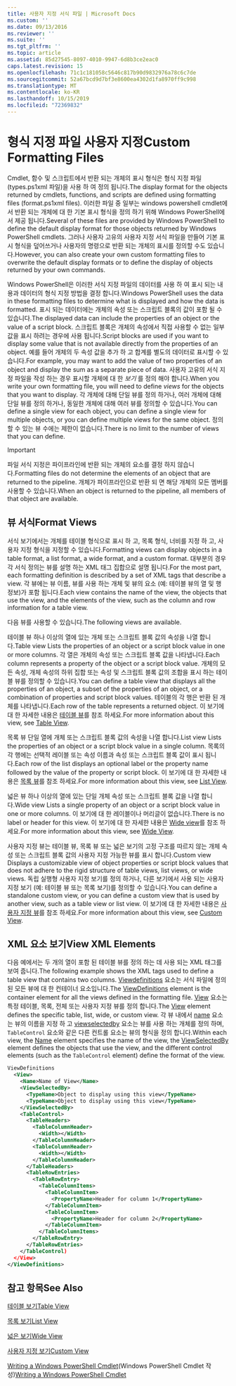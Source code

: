 ```yaml
---
title: 사용자 지정 서식 파일 | Microsoft Docs
ms.custom: ''
ms.date: 09/13/2016
ms.reviewer: ''
ms.suite: ''
ms.tgt_pltfrm: ''
ms.topic: article
ms.assetid: 85d27545-8097-4010-9947-6d8b3ce2eac0
caps.latest.revision: 15
ms.openlocfilehash: 71c1c181058c5646c817b90d9832976a78c6c7de
ms.sourcegitcommit: 52a67bcd9d7bf3e8600ea4302d1fa8970ff9c998
ms.translationtype: MT
ms.contentlocale: ko-KR
ms.lasthandoff: 10/15/2019
ms.locfileid: "72369832"
---
```

# <a name="custom-formatting-files"></a><span data-ttu-id="6dade-102">형식 지정 파일 사용자 지정</span><span class="sxs-lookup"><span data-stu-id="6dade-102">Custom Formatting Files</span></span>

<span data-ttu-id="6dade-103">Cmdlet, 함수 및 스크립트에서 반환 되는 개체의 표시 형식은 형식 지정 파일 (types.ps1xml 파일)을 사용 하 여 정의 됩니다.</span><span class="sxs-lookup"><span data-stu-id="6dade-103">The display format for the objects returned by cmdlets, functions, and scripts are defined using formatting files (format.ps1xml files).</span></span> <span data-ttu-id="6dade-104">이러한 파일 중 일부는 windows powershell cmdlet에서 반환 되는 개체에 대 한 기본 표시 형식을 정의 하기 위해 Windows PowerShell에서 제공 됩니다.</span><span class="sxs-lookup"><span data-stu-id="6dade-104">Several of these files are provided by Windows PowerShell to define the default display format for those objects returned by Windows PowerShell cmdlets.</span></span> <span data-ttu-id="6dade-105">그러나 사용자 고유의 사용자 지정 서식 파일을 만들어 기본 표시 형식을 덮어쓰거나 사용자의 명령으로 반환 되는 개체의 표시를 정의할 수도 있습니다.</span><span class="sxs-lookup"><span data-stu-id="6dade-105">However, you can also create your own custom formatting files to overwrite the default display formats or to define the display of objects returned by your own commands.</span></span>

<span data-ttu-id="6dade-106">Windows PowerShell은 이러한 서식 지정 파일의 데이터를 사용 하 여 표시 되는 내용과 데이터의 형식 지정 방법을 결정 합니다.</span><span class="sxs-lookup"><span data-stu-id="6dade-106">Windows PowerShell uses the data in these formatting files to determine what is displayed and how the data is formatted.</span></span> <span data-ttu-id="6dade-107">표시 되는 데이터에는 개체의 속성 또는 스크립트 블록의 값이 포함 될 수 있습니다.</span><span class="sxs-lookup"><span data-stu-id="6dade-107">The displayed data can include the properties of an object or the value of a script block.</span></span>  <span data-ttu-id="6dade-108">스크립트 블록은 개체의 속성에서 직접 사용할 수 없는 일부 값을 표시 하려는 경우에 사용 됩니다.</span><span class="sxs-lookup"><span data-stu-id="6dade-108">Script blocks are used if you want to display some value that is not available directly from the properties of an object.</span></span> <span data-ttu-id="6dade-109">예를 들어 개체의 두 속성 값을 추가 하 고 합계를 별도의 데이터로 표시할 수 있습니다.</span><span class="sxs-lookup"><span data-stu-id="6dade-109">For example, you may want to add the value of two properties of an object and display the sum as a separate piece of data.</span></span> <span data-ttu-id="6dade-110">사용자 고유의 서식 지정 파일을 작성 하는 경우 표시할 개체에 대 한 *보기* 를 정의 해야 합니다.</span><span class="sxs-lookup"><span data-stu-id="6dade-110">When you write your own formatting file, you will need to define *views* for the objects that you want to display.</span></span> <span data-ttu-id="6dade-111">각 개체에 대해 단일 뷰를 정의 하거나, 여러 개체에 대해 단일 뷰를 정의 하거나, 동일한 개체에 대해 여러 뷰를 정의할 수 있습니다.</span><span class="sxs-lookup"><span data-stu-id="6dade-111">You can define a single view for each object, you can define a single view for multiple objects, or you can define multiple views for the same object.</span></span> <span data-ttu-id="6dade-112">정의할 수 있는 뷰 수에는 제한이 없습니다.</span><span class="sxs-lookup"><span data-stu-id="6dade-112">There is no limit to the number of views that you can define.</span></span>

> [!IMPORTANT]
> <span data-ttu-id="6dade-113">파일 서식 지정은 파이프라인에 반환 되는 개체의 요소를 결정 하지 않습니다.</span><span class="sxs-lookup"><span data-stu-id="6dade-113">Formatting files do not determine the elements of an object that are returned to the pipeline.</span></span> <span data-ttu-id="6dade-114">개체가 파이프라인으로 반환 되 면 해당 개체의 모든 멤버를 사용할 수 있습니다.</span><span class="sxs-lookup"><span data-stu-id="6dade-114">When an object is returned to the pipeline, all members of that object are available.</span></span>

## <a name="format-views"></a><span data-ttu-id="6dade-115">뷰 서식</span><span class="sxs-lookup"><span data-stu-id="6dade-115">Format Views</span></span>

<span data-ttu-id="6dade-116">서식 보기에서는 개체를 테이블 형식으로 표시 하 고, 목록 형식, 너비를 지정 하 고, 사용자 지정 형식을 지정할 수 있습니다.</span><span class="sxs-lookup"><span data-stu-id="6dade-116">Formatting views can display objects in a table format, a list format, a wide format, and a custom format.</span></span> <span data-ttu-id="6dade-117">대부분의 경우 각 서식 정의는 뷰를 설명 하는 XML 태그 집합으로 설명 됩니다.</span><span class="sxs-lookup"><span data-stu-id="6dade-117">For the most part, each formatting definition is described by a set of XML tags that describe a view.</span></span> <span data-ttu-id="6dade-118">각 뷰에는 뷰 이름, 뷰를 사용 하는 개체 및 뷰의 요소 (예: 테이블 뷰의 열 및 행 정보)가 포함 됩니다.</span><span class="sxs-lookup"><span data-stu-id="6dade-118">Each view contains the name of the view, the objects that use the view, and the elements of the view, such as the column and row information for a table view.</span></span>

<span data-ttu-id="6dade-119">다음 뷰를 사용할 수 있습니다.</span><span class="sxs-lookup"><span data-stu-id="6dade-119">The following views are available.</span></span>

<span data-ttu-id="6dade-120">테이블 뷰 하나 이상의 열에 있는 개체 또는 스크립트 블록 값의 속성을 나열 합니다.</span><span class="sxs-lookup"><span data-stu-id="6dade-120">Table view Lists the properties of an object or a script block value in one or more columns.</span></span> <span data-ttu-id="6dade-121">각 열은 개체의 속성 또는 스크립트 블록 값을 나타냅니다.</span><span class="sxs-lookup"><span data-stu-id="6dade-121">Each column represents a property of the object or a script block value.</span></span> <span data-ttu-id="6dade-122">개체의 모든 속성, 개체 속성의 하위 집합 또는 속성 및 스크립트 블록 값의 조합을 표시 하는 테이블 뷰를 정의할 수 있습니다.</span><span class="sxs-lookup"><span data-stu-id="6dade-122">You can define a table view that displays all the properties of an object, a subset of the properties of an object, or a combination of properties and script block values.</span></span> <span data-ttu-id="6dade-123">테이블의 각 행은 반환 된 개체를 나타냅니다.</span><span class="sxs-lookup"><span data-stu-id="6dade-123">Each row of the table represents a returned object.</span></span> <span data-ttu-id="6dade-124">이 보기에 대 한 자세한 내용은 [테이블 뷰](../format/creating-a-table-view.md)를 참조 하세요.</span><span class="sxs-lookup"><span data-stu-id="6dade-124">For more information about this view, see [Table View](../format/creating-a-table-view.md).</span></span>

<span data-ttu-id="6dade-125">목록 뷰 단일 열에 개체 또는 스크립트 블록 값의 속성을 나열 합니다.</span><span class="sxs-lookup"><span data-stu-id="6dade-125">List view Lists the properties of an object or a script block value in a single column.</span></span> <span data-ttu-id="6dade-126">목록의 각 행에는 선택적 레이블 또는 속성 이름과 속성 또는 스크립트 블록 값이 표시 됩니다.</span><span class="sxs-lookup"><span data-stu-id="6dade-126">Each row of the list displays an optional label or the property name followed by the value of the property or script block.</span></span> <span data-ttu-id="6dade-127">이 보기에 대 한 자세한 내용은 [목록 뷰](../format/creating-a-list-view.md)를 참조 하세요.</span><span class="sxs-lookup"><span data-stu-id="6dade-127">For more information about this view, see [List View](../format/creating-a-list-view.md).</span></span>

<span data-ttu-id="6dade-128">넓은 뷰 하나 이상의 열에 있는 단일 개체 속성 또는 스크립트 블록 값을 나열 합니다.</span><span class="sxs-lookup"><span data-stu-id="6dade-128">Wide view Lists a single property of an object or a script block value in one or more columns.</span></span> <span data-ttu-id="6dade-129">이 보기에 대 한 레이블이나 머리글이 없습니다.</span><span class="sxs-lookup"><span data-stu-id="6dade-129">There is no label or header for this view.</span></span> <span data-ttu-id="6dade-130">이 보기에 대 한 자세한 내용은 [Wide view](../format/creating-a-wide-view.md)를 참조 하세요.</span><span class="sxs-lookup"><span data-stu-id="6dade-130">For more information about this view, see [Wide View](../format/creating-a-wide-view.md).</span></span>

<span data-ttu-id="6dade-131">사용자 지정 뷰는 테이블 뷰, 목록 뷰 또는 넓은 보기의 고정 구조를 따르지 않는 개체 속성 또는 스크립트 블록 값의 사용자 지정 가능한 뷰를 표시 합니다.</span><span class="sxs-lookup"><span data-stu-id="6dade-131">Custom view Displays a customizable view of object properties or script block values that does not adhere to the rigid structure of table views, list views, or wide views.</span></span> <span data-ttu-id="6dade-132">독립 실행형 사용자 지정 보기를 정의 하거나, 다른 보기에서 사용 되는 사용자 지정 보기 (예: 테이블 뷰 또는 목록 보기)를 정의할 수 있습니다.</span><span class="sxs-lookup"><span data-stu-id="6dade-132">You can define a standalone custom view, or you can define a custom view that is used by another view, such as a table view or list view.</span></span> <span data-ttu-id="6dade-133">이 보기에 대 한 자세한 내용은 [사용자 지정 뷰](../format/creating-custom-controls.md)를 참조 하세요.</span><span class="sxs-lookup"><span data-stu-id="6dade-133">For more information about this view, see [Custom View](../format/creating-custom-controls.md).</span></span>

## <a name="view-xml-elements"></a><span data-ttu-id="6dade-134">XML 요소 보기</span><span class="sxs-lookup"><span data-stu-id="6dade-134">View XML Elements</span></span>

<span data-ttu-id="6dade-135">다음 예에서는 두 개의 열이 포함 된 테이블 뷰를 정의 하는 데 사용 되는 XML 태그를 보여 줍니다.</span><span class="sxs-lookup"><span data-stu-id="6dade-135">The following example shows the XML tags used to define a table view that contains two columns.</span></span> <span data-ttu-id="6dade-136">[Viewdefinitions](../format/viewdefinitions-element-format.md) 요소는 서식 파일에 정의 된 모든 뷰에 대 한 컨테이너 요소입니다.</span><span class="sxs-lookup"><span data-stu-id="6dade-136">The [ViewDefinitions](../format/viewdefinitions-element-format.md) element is the container element for all the views defined in the formatting file.</span></span> <span data-ttu-id="6dade-137">[View](../format/view-element-format.md) 요소는 특정 테이블, 목록, 전체 또는 사용자 지정 뷰를 정의 합니다.</span><span class="sxs-lookup"><span data-stu-id="6dade-137">The [View](../format/view-element-format.md) element defines the specific table, list, wide, or custom view.</span></span> <span data-ttu-id="6dade-138">각 뷰 내에서 [name](../format/name-element-for-view-format.md) 요소는 뷰의 이름을 지정 하 고 [viewselectedby](../format/viewselectedby-element-format.md) 요소는 뷰를 사용 하는 개체를 정의 하며, `TableControl` 요소와 같은 다른 컨트롤 요소는 뷰의 형식을 정의 합니다.</span><span class="sxs-lookup"><span data-stu-id="6dade-138">Within each view, the [Name](../format/name-element-for-view-format.md) element specifies the name of the view, the [ViewSelectedBy](../format/viewselectedby-element-format.md) element defines the objects that use the view, and the different control elements (such as the `TableControl` element) define the format of the view.</span></span>

```xml
ViewDefinitions
  <View>
    <Name>Name of View</Name>
    <ViewSelectedBy>
      <TypeName>Object to display using this view</TypeName>
      <TypeName>Object to display using this view</TypeName>
    </ViewSelectedBy>
    <TableControl>
      <TableHeaders>
        <TableColumnHeader>
          <Width></Width>
        </TableColumnHeader>
        <TableColumnHeader>
          <Width></Width>
        </TableColumnHeader>
      </TableHeaders>
      <TableRowEntries>
        <TableRowEntry>
          <TableColumnItems>
            <TableColumnItem>
              <PropertyName>Header for column 1</PropertyName>
            </TableColumnItem>
            <TableColumnItem>
              <PropertyName>Header for column 2</PropertyName>
            </TableColumnItem>
          </TableColumnItems>
        </TableRowEntry>
      </TableRowEntries>
    </TableControl)
  </View>
</ViewDefinitions>

```

## <a name="see-also"></a><span data-ttu-id="6dade-139">참고 항목</span><span class="sxs-lookup"><span data-stu-id="6dade-139">See Also</span></span>

[<span data-ttu-id="6dade-140">테이블 보기</span><span class="sxs-lookup"><span data-stu-id="6dade-140">Table View</span></span>](../format/creating-a-table-view.md)

[<span data-ttu-id="6dade-141">목록 보기</span><span class="sxs-lookup"><span data-stu-id="6dade-141">List View</span></span>](../format/creating-a-list-view.md)

[<span data-ttu-id="6dade-142">넓은 보기</span><span class="sxs-lookup"><span data-stu-id="6dade-142">Wide View</span></span>](../format/creating-a-wide-view.md)

[<span data-ttu-id="6dade-143">사용자 지정 보기</span><span class="sxs-lookup"><span data-stu-id="6dade-143">Custom View</span></span>](../format/creating-custom-controls.md)

<span data-ttu-id="6dade-144">[Writing a Windows PowerShell Cmdlet](./writing-a-windows-powershell-cmdlet.md)(Windows PowerShell Cmdlet 작성)</span><span class="sxs-lookup"><span data-stu-id="6dade-144">[Writing a Windows PowerShell Cmdlet](./writing-a-windows-powershell-cmdlet.md)</span></span>
